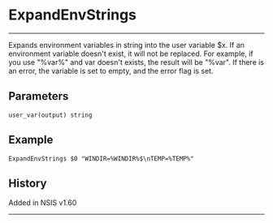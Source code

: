 # ExpandEnvStrings

---

Expands environment variables in string into the user variable $x. If an environment variable doesn't exist, it will not be replaced. For example, if you use "%var%" and var doesn't exists, the result will be "%var". If there is an error, the variable is set to empty, and the error flag is set.

## Parameters

    user_var(output) string

## Example

	ExpandEnvStrings $0 "WINDIR=%WINDIR%$\nTEMP=%TEMP%"

## History

Added in NSIS v1.60

---
